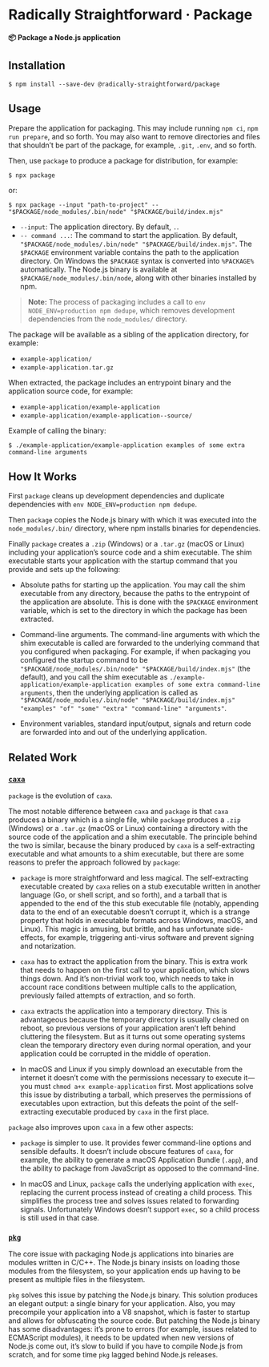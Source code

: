 # Radically Straightforward · Package

**📦 Package a Node.js application**

## Installation

```console
$ npm install --save-dev @radically-straightforward/package
```

## Usage

Prepare the application for packaging. This may include running `npm ci`, `npm run prepare`, and so forth. You may also want to remove directories and files that shouldn’t be part of the package, for example, `.git`, `.env`, and so forth.

Then, use `package` to produce a package for distribution, for example:

```console
$ npx package
```

or:

```console
$ npx package --input "path-to-project" -- "$PACKAGE/node_modules/.bin/node" "$PACKAGE/build/index.mjs"
```

- `--input`: The application directory. By default, `.`.
- `-- command ...`: The command to start the application. By default, `"$PACKAGE/node_modules/.bin/node" "$PACKAGE/build/index.mjs"`. The `$PACKAGE` environment variable contains the path to the application directory. On Windows the `$PACKAGE` syntax is converted into `%PACKAGE%` automatically. The Node.js binary is available at `$PACKAGE/node_modules/.bin/node`, along with other binaries installed by npm.

> **Note:** The process of packaging includes a call to `env NODE_ENV=production npm dedupe`, which removes development dependencies from the `node_modules/` directory.

The package will be available as a sibling of the application directory, for example:

- `example-application/`
- `example-application.tar.gz`

When extracted, the package includes an entrypoint binary and the application source code, for example:

- `example-application/example-application`
- `example-application/example-application--source/`

Example of calling the binary:

```console
$ ./example-application/example-application examples of some extra command-line arguments
```

## How It Works

First `package` cleans up development dependencies and duplicate dependencies with `env NODE_ENV=production npm dedupe`.

Then `package` copies the Node.js binary with which it was executed into the `node_modules/.bin/` directory, where npm installs binaries for dependencies.

Finally `package` creates a `.zip` (Windows) or a `.tar.gz` (macOS or Linux) including your application’s source code and a shim executable. The shim executable starts your application with the startup command that you provide and sets up the following:

- Absolute paths for starting up the application. You may call the shim executable from any directory, because the paths to the entrypoint of the application are absolute. This is done with the `$PACKAGE` environment variable, which is set to the directory in which the package has been extracted.

- Command-line arguments. The command-line arguments with which the shim executable is called are forwarded to the underlying command that you configured when packaging. For example, if when packaging you configured the startup command to be `"$PACKAGE/node_modules/.bin/node" "$PACKAGE/build/index.mjs"` (the default), and you call the shim executable as `./example-application/example-application examples of some extra command-line arguments`, then the underlying application is called as `"$PACKAGE/node_modules/.bin/node" "$PACKAGE/build/index.mjs" "examples" "of" "some" "extra" "command-line" "arguments"`.

- Environment variables, standard input/output, signals and return code are forwarded into and out of the underlying application.

## Related Work

### [`caxa`](https://www.npmjs.com/package/caxa)

`package` is the evolution of `caxa`.

The most notable difference between `caxa` and `package` is that `caxa` produces a binary which is a single file, while `package` produces a `.zip` (Windows) or a `.tar.gz` (macOS or Linux) containing a directory with the source code of the application and a shim executable. The principle behind the two is similar, because the binary produced by `caxa` is a self-extracting executable and what amounts to a shim executable, but there are some reasons to prefer the approach followed by `package`:

- `package` is more straightforward and less magical. The self-extracting executable created by `caxa` relies on a stub executable written in another language (Go, or shell script, and so forth), and a tarball that is appended to the end of the this stub executable file (notably, appending data to the end of an executable doesn’t corrupt it, which is a strange property that holds in executable formats across Windows, macOS, and Linux). This magic is amusing, but brittle, and has unfortunate side-effects, for example, triggering anti-virus software and prevent signing and notarization.

- `caxa` has to extract the application from the binary. This is extra work that needs to happen on the first call to your application, which slows things down. And it’s non-trivial work too, which needs to take in account race conditions between multiple calls to the application, previously failed attempts of extraction, and so forth.

- `caxa` extracts the application into a temporary directory. This is advantageous because the temporary directory is usually cleaned on reboot, so previous versions of your application aren’t left behind cluttering the filesystem. But as it turns out some operating systems clean the temporary directory even during normal operation, and your application could be corrupted in the middle of operation.

- In macOS and Linux if you simply download an executable from the internet it doesn’t come with the permissions necessary to execute it—you must `chmod a+x example-application` first. Most applications solve this issue by distributing a tarball, which preserves the permissions of executables upon extraction, but this defeats the point of the self-extracting executable produced by `caxa` in the first place.

`package` also improves upon `caxa` in a few other aspects:

- `package` is simpler to use. It provides fewer command-line options and sensible defaults. It doesn’t include obscure features of `caxa`, for example, the ability to generate a macOS Application Bundle (`.app`), and the ability to package from JavaScript as opposed to the command-line.

- In macOS and Linux, `package` calls the underlying application with `exec`, replacing the current process instead of creating a child process. This simplifies the process tree and solves issues related to forwarding signals. Unfortunately Windows doesn’t support `exec`, so a child process is still used in that case.

### [`pkg`](https://www.npmjs.com/package/pkg)

The core issue with packaging Node.js applications into binaries are modules written in C/C++. The Node.js binary insists on loading those modules from the filesystem, so your application ends up having to be present as multiple files in the filesystem.

`pkg` solves this issue by patching the Node.js binary. This solution produces an elegant output: a single binary for your application. Also, you may precompile your application into a V8 snapshot, which is faster to startup and allows for obfuscating the source code. But patching the Node.js binary has some disadvantages: it’s prone to errors (for example, issues related to ECMAScript modules), it needs to be updated when new versions of Node.js come out, it’s slow to build if you have to compile Node.js from scratch, and for some time `pkg` lagged behind Node.js releases.
